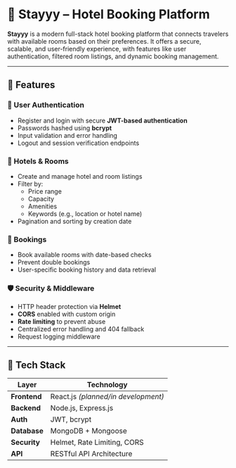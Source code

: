 # 🏨 Stayyy – Hotel Booking Platform

**Stayyy** is a modern full-stack hotel booking platform that connects travelers with available rooms based on their preferences. It offers a secure, scalable, and user-friendly experience, with features like user authentication, filtered room listings, and dynamic booking management.

---

## 🚀 Features

### 👤 User Authentication
- Register and login with secure **JWT-based authentication**
- Passwords hashed using **bcrypt**
- Input validation and error handling
- Logout and session verification endpoints

### 🏨 Hotels & Rooms
- Create and manage hotel and room listings
- Filter by:
  - Price range
  - Capacity
  - Amenities
  - Keywords (e.g., location or hotel name)
- Pagination and sorting by creation date

### 📅 Bookings
- Book available rooms with date-based checks
- Prevent double bookings
- User-specific booking history and data retrieval

### 🛡️ Security & Middleware
- HTTP header protection via **Helmet**
- **CORS** enabled with custom origin
- **Rate limiting** to prevent abuse
- Centralized error handling and 404 fallback
- Request logging middleware

---

## 🧱 Tech Stack

| Layer        | Technology                        |
|--------------|-----------------------------------|
| **Frontend** | React.js *(planned/in development)* |
| **Backend**  | Node.js, Express.js               |
| **Auth**     | JWT, bcrypt                       |
| **Database** | MongoDB + Mongoose                |
| **Security** | Helmet, Rate Limiting, CORS       |
| **API**      | RESTful API Architecture          |



